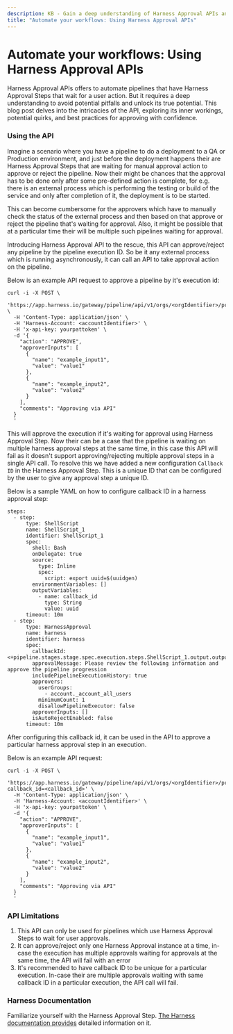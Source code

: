 ```yaml
---
description: KB - Gain a deep understanding of Harness Approval APIs and how to use them to automate workflows. 
title: "Automate your workflows: Using Harness Approval APIs"
---
```


# Automate your workflows: Using Harness Approval APIs
Harness Approval APIs offers to automate pipelines that have Harness Approval Steps that wait for a user action. But it requires a deep understanding to avoid potential pitfalls and unlock its true potential. This blog post delves into the intricacies of the API, exploring its inner workings, potential quirks, and best practices for approving with confidence.

### Using the API
Imagine a scenario where you have a pipeline to do a deployment to a QA or Production environment, and just before the deployment happens their are Harness Approval Steps that are waiting for manual approval action to approve or reject the pipeline. Now their might be chances that the approval has to be done only after some pre-defined action is complete, for e.g. there is an external process which is performing the testing or build of the service and only after completion of it, the deployment is to be started.

This can become cumbersome for the approvers which have to manually check the status of the external process and then based on that approve or reject the pipeline that's waiting for approval. Also, it might be possible that at a particular time their will be multiple such pipelines waiting for approval.

Introducing Harness Approval API to the rescue, this API can approve/reject any pipeline by the pipeline execution ID. So be it any external process which is running asynchronously, it can call an API to take approval action on the pipeline.

Below is an example API request to approve a pipeline by it's execution id:
```
curl -i -X POST \
  'https://app.harness.io/gateway/pipeline/api/v1/orgs/<orgIdentifier>/projects/<projectIdentifier>/approvals/execution/<executionId>' \
  -H 'Content-Type: application/json' \
  -H 'Harness-Account: <accountIdentifier>' \
  -H 'x-api-key: yourpattoken' \
  -d '{
    "action": "APPROVE",
    "approverInputs": [
      {
        "name": "example_input1",
        "value": "value1"
      },
      {
        "name": "example_input2",
        "value": "value2"
      }
    ],
    "comments": "Approving via API"
  }
  '
```

This will approve the execution if it's waiting for approval using Harness Approval Step. Now their can be a case that the pipeline is waiting on multiple harness approval steps at the same time, in this case this API will fail as it doesn't support approving/rejecting multiple approval steps in a single API call. 
To resolve this we have added a new configuration `Callback ID` in the Harness Approval Step. This is a unique ID that can be configured by the user to give any approval step a unique ID. 

Below is a sample YAML on how to configure callback ID in a harness approval step:
```
steps:
  - step:
      type: ShellScript
      name: ShellScript_1
      identifier: ShellScript_1
      spec:
        shell: Bash
        onDelegate: true
        source:
          type: Inline
          spec:
            script: export uuid=$(uuidgen)
        environmentVariables: []
        outputVariables:
          - name: callback_id
            type: String
            value: uuid
      timeout: 10m
  - step:
      type: HarnessApproval
      name: harness
      identifier: harness
      spec:
        callbackId: <+pipeline.stages.stage.spec.execution.steps.ShellScript_1.output.outputVariables.callback_id>
        approvalMessage: Please review the following information and approve the pipeline progression
        includePipelineExecutionHistory: true
        approvers:
          userGroups:
            - account._account_all_users
          minimumCount: 1
          disallowPipelineExecutor: false
        approverInputs: []
        isAutoRejectEnabled: false
      timeout: 10m
```

After configuring this callback id, it can be used in the API to approve a particular harness approval step in an execution.

Below is an example API request:
```
curl -i -X POST \
  'https://app.harness.io/gateway/pipeline/api/v1/orgs/<orgIdentifier>/projects/<projectIdentifier>/approvals/execution/<executionId>?callback_id=<callback_id>' \
  -H 'Content-Type: application/json' \
  -H 'Harness-Account: <accountIdentifier>' \
  -H 'x-api-key: yourpattoken' \
  -d '{
    "action": "APPROVE",
    "approverInputs": [
      {
        "name": "example_input1",
        "value": "value1"
      },
      {
        "name": "example_input2",
        "value": "value2"
      }
    ],
    "comments": "Approving via API"
  }
  '
```


### API Limitations
1. This API can only be used for pipelines which use Harness Approval Steps to wait for user approvals.
2. It can approve/reject only one Harness Approval instance at a time, in-case the execution has multiple approvals waiting for approvals at the same time, the API will fail with an error
3. It's recommended to have callback ID to be unique for a particular execution. In-case their are multiple approvals waiting with same callback ID in a particular execution, the API call will fail.

### Harness Documentation

Familiarize yourself with the Harness Approval Step. [The Harness documentation provides](/docs/continuous-delivery/x-platform-cd-features/cd-steps/approvals/using-harness-approval-steps-in-cd-stages/) detailed information on it.
